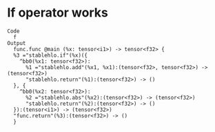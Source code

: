 # If operator works

    Code
      f
    Output
      func.func @main (%x: tensor<i1>) -> tensor<f32> {
      %3 ="stablehlo.if"(%x)({
        ^bb0(%x1: tensor<f32>):
          %1 ="stablehlo.add"(%x1, %x1):(tensor<f32>, tensor<f32>) -> (tensor<f32>)
          "stablehlo.return"(%1):(tensor<f32>) -> ()
      }, {
        ^bb0(%x2: tensor<f32>):
          %2 ="stablehlo.abs"(%x2):(tensor<f32>) -> (tensor<f32>)
          "stablehlo.return"(%2):(tensor<f32>) -> ()
      }):(tensor<i1>) -> (tensor<f32>)
      "func.return"(%3):(tensor<f32>) -> ()
      }

